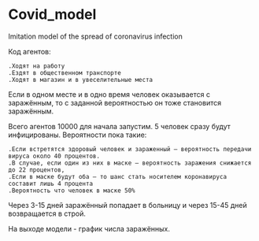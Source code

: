 # Covid_model
Imitation model of the spread of coronavirus infection

Код агентов: 
    
    .Ходят на работу
    .Ездят в общественном транспорте
    .Ходят в магазин и в увеселительные места
     
Если в одном месте и в одно время человек оказывается с заражённым, 
то с заданной вероятностью он тоже становится заражённым. 

Всего агентов 10000 для начала запустим. 5 человек сразу будут инфицированы. 
Вероятности пока такие:

    .Если встретятся здоровый человек и зараженный — вероятность передачи вируса около 40 процентов. 
    .В случае, если один из них в маске — вероятность заражения снижается до 22 процентов, 
    .Если в маске будут оба — то шанс стать носителем коронавируса составит лишь 4 процента
    .Вероятность что человек в маске 50%
     
Через 3-15 дней заражённый попадает в больницу и через 15-45 дней возвращается в строй. 

На выходе модели - график числа заражённых.